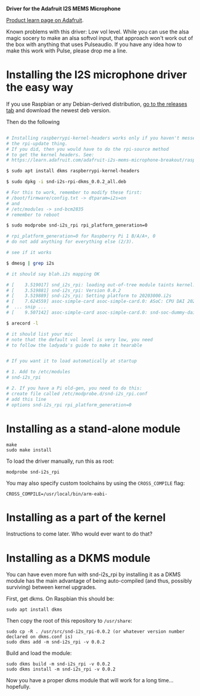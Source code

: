 **Driver for the Adafruit I2S MEMS Microphone**

[Product learn page on Adafruit](https://learn.adafruit.com/adafruit-i2s-mems-microphone-breakout/overview).

Known problems with this driver: Low vol level. While you can use the alsa magic socery to make an alsa softvol input, that approach won't work out of the box with anything that uses Pulseaudio. If you have any idea how to make this work with Pulse, please drop me a line.

Installing the I2S microphone driver the easy way
====================================

If you use Raspbian or any Debian-derived distribution, [go to the releases tab](https://github.com/htruong/snd-i2s_rpi/releases) and download the newest deb version.

Then do the following

```bash

# Installing raspberrypi-kernel-headers works only if you haven't messed with
# the rpi-update thing.
# If you did, then you would have to do the rpi-source method
# to get the kernel headers. See:
# https://learn.adafruit.com/adafruit-i2s-mems-microphone-breakout/raspberry-pi-wiring-and-test#kernel-compiling

$ sudo apt install dkms raspberrypi-kernel-headers

$ sudo dpkg -i snd-i2s-rpi-dkms_0.0.2_all.deb

# For this to work, remember to modify these first:
# /boot/firmware/config.txt -> dtparam=i2s=on
# and
# /etc/modules -> snd-bcm2835
# remember to reboot

$ sudo modprobe snd-i2s_rpi rpi_platform_generation=0

# rpi_platform_generation=0 for Raspberry Pi 1 B/A/A+, 0
# do not add anything for everything else (2/3).

# see if it works

$ dmesg | grep i2s

# it should say blah.i2s mapping OK

# [    3.519017] snd_i2s_rpi: loading out-of-tree module taints kernel.
# [    3.519881] snd-i2s_rpi: Version 0.0.2
# [    3.519889] snd-i2s_rpi: Setting platform to 20203000.i2s
# [    7.624559] asoc-simple-card asoc-simple-card.0: ASoC: CPU DAI 20203000.i2s not registered - will retry
#  ... snip ...
# [    9.507142] asoc-simple-card asoc-simple-card.0: snd-soc-dummy-dai <-> 20203000.i2s mapping ok

$ arecord -l

# it should list your mic
# note that the default vol level is very low, you need
# to follow the ladyada's guide to make it hearable


# If you want it to load automatically at startup

# 1. Add to /etc/modules
# snd-i2s_rpi

# 2. If you have a Pi old-gen, you need to do this:
# create file called /etc/modprobe.d/snd-i2s_rpi.conf
# add this line
# options snd-i2s_rpi rpi_platform_generation=0

```


Installing as a stand-alone module
====================================

    make
    sudo make install

To load the driver manually, run this as root:

    modprobe snd-i2s_rpi

You may also specify custom toolchains by using the `CROSS_COMPILE` flag:

    CROSS_COMPILE=/usr/local/bin/arm-eabi-


Installing as a part of the kernel
======================================

Instructions to come later. Who would ever want to do that?




Installing as a DKMS module
=================================

You can have even more fun with snd-i2s\_rpi by installing it as a DKMS module has the main advantage of being auto-compiled (and thus, possibly surviving) between kernel upgrades.

First, get dkms. On Raspbian this should be:

	sudo apt install dkms

Then copy the root of this repository to `/usr/share`:

	sudo cp -R . /usr/src/snd-i2s_rpi-0.0.2 (or whatever version number declared on dkms.conf is)
	sudo dkms add -m snd-i2s_rpi -v 0.0.2

Build and load the module:

	sudo dkms build -m snd-i2s_rpi -v 0.0.2
	sudo dkms install -m snd-i2s_rpi -v 0.0.2

Now you have a proper dkms module that will work for a long time... hopefully.


